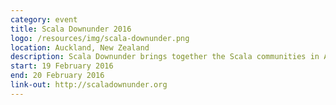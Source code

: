 ```yaml
---
category: event
title: Scala Downunder 2016
logo: /resources/img/scala-downunder.png
location: Auckland, New Zealand
description: Scala Downunder brings together the Scala communities in Australia and New Zealand.
start: 19 February 2016
end: 20 February 2016
link-out: http://scaladownunder.org
---
```


